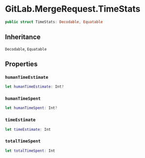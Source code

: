 # GitLab.MergeRequest.TimeStats

``` swift
public struct TimeStats: Decodable, Equatable
```

## Inheritance

`Decodable`, `Equatable`

## Properties

### `humanTimeEstimate`

``` swift
let humanTimeEstimate: Int?
```

### `humanTimeSpent`

``` swift
let humanTimeSpent: Int?
```

### `timeEstimate`

``` swift
let timeEstimate: Int
```

### `totalTimeSpent`

``` swift
let totalTimeSpent: Int
```
